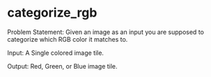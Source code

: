 # categorize_rgb


Problem Statement: Given an image as an input you are supposed to categorize which RGB color it matches to.

Input: A Single colored image tile.

Output: Red, Green, or Blue image tile.


